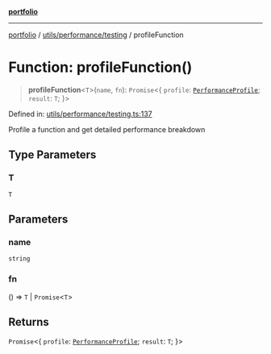 [**portfolio**](../../../../README.md)

***

[portfolio](../../../../modules.md) / [utils/performance/testing](../README.md) / profileFunction

# Function: profileFunction()

> **profileFunction**\<`T`\>(`name`, `fn`): `Promise`\<\{ `profile`: [`PerformanceProfile`](../interfaces/PerformanceProfile.md); `result`: `T`; \}\>

Defined in: [utils/performance/testing.ts:137](https://github.com/tnorlund/Portfolio/blob/cfacd1ba52b097157cf91fcd1d100902a8f59a1f/portfolio/utils/performance/testing.ts#L137)

Profile a function and get detailed performance breakdown

## Type Parameters

### T

`T`

## Parameters

### name

`string`

### fn

() => `T` \| `Promise`\<`T`\>

## Returns

`Promise`\<\{ `profile`: [`PerformanceProfile`](../interfaces/PerformanceProfile.md); `result`: `T`; \}\>
